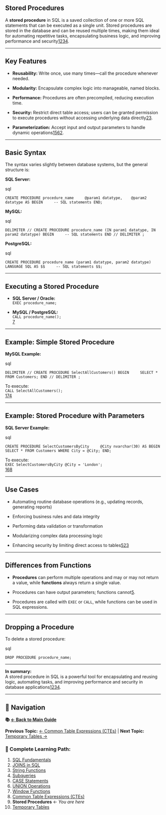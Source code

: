 ## Stored Procedures 

A **stored procedure** in SQL is a saved collection of one or more SQL statements that can be executed as a single unit. Stored procedures are stored in the database and can be reused multiple times, making them ideal for automating repetitive tasks, encapsulating business logic, and improving performance and security[1](https://www.w3schools.com/sql/sql_stored_procedures.asp)[2](https://www.datacamp.com/tutorial/sql-stored-procedure)[3](https://hightouch.com/sql-dictionary/sql-stored-procedures)[4](https://www.tutorialspoint.com/sql/sql-stored-procedures.htm).

---

## Key Features

- **Reusability:** Write once, use many times—call the procedure whenever needed.
    
- **Modularity:** Encapsulate complex logic into manageable, named blocks.
    
- **Performance:** Procedures are often precompiled, reducing execution time.
    
- **Security:** Restrict direct table access; users can be granted permission to execute procedures without accessing underlying data directly[2](https://www.datacamp.com/tutorial/sql-stored-procedure)[3](https://hightouch.com/sql-dictionary/sql-stored-procedures).
    
- **Parameterization:** Accept input and output parameters to handle dynamic operations[1](https://www.w3schools.com/sql/sql_stored_procedures.asp)[5](https://www.shiksha.com/online-courses/articles/difference-between-procedure-and-function-in-sql-blogId-148707)[6](https://www.mssqltips.com/tutorial/sql-server-stored-procedure-with-parameters/)[2](https://www.datacamp.com/tutorial/sql-stored-procedure).
    

---

## Basic Syntax

The syntax varies slightly between database systems, but the general structure is:

**SQL Server:**

sql

`CREATE PROCEDURE procedure_name     @param1 datatype,    @param2 datatype AS BEGIN     -- SQL statements END;`

**MySQL:**

sql

`DELIMITER // CREATE PROCEDURE procedure_name (IN param1 datatype, IN param2 datatype) BEGIN     -- SQL statements END // DELIMITER ;`

**PostgreSQL:**

sql

`CREATE PROCEDURE procedure_name (param1 datatype, param2 datatype) LANGUAGE SQL AS $$     -- SQL statements $$;`

---

## Executing a Stored Procedure

- **SQL Server / Oracle:**  
    `EXEC procedure_name;`
    
- **MySQL / PostgreSQL:**  
    `CALL procedure_name();`  
    [7](https://www.programiz.com/sql/stored-procedures)
    

---

## Example: Simple Stored Procedure

**MySQL Example:**

sql

`DELIMITER // CREATE PROCEDURE SelectAllCustomers() BEGIN     SELECT * FROM Customers; END // DELIMITER ;`

To execute:  
`CALL SelectAllCustomers();`  
[1](https://www.w3schools.com/sql/sql_stored_procedures.asp)[7](https://www.programiz.com/sql/stored-procedures)[4](https://www.tutorialspoint.com/sql/sql-stored-procedures.htm)

---

## Example: Stored Procedure with Parameters

**SQL Server Example:**

sql

`CREATE PROCEDURE SelectCustomersByCity     @City nvarchar(30) AS BEGIN     SELECT * FROM Customers WHERE City = @City; END;`

To execute:  
`EXEC SelectCustomersByCity @City = 'London';`  
[1](https://www.w3schools.com/sql/sql_stored_procedures.asp)[6](https://www.mssqltips.com/tutorial/sql-server-stored-procedure-with-parameters/)[8](https://www.sqlshack.com/sql-server-stored-procedures-for-beginners/)

---

## Use Cases

- Automating routine database operations (e.g., updating records, generating reports)
    
- Enforcing business rules and data integrity
    
- Performing data validation or transformation
    
- Modularizing complex data processing logic
    
- Enhancing security by limiting direct access to tables[5](https://www.shiksha.com/online-courses/articles/difference-between-procedure-and-function-in-sql-blogId-148707)[2](https://www.datacamp.com/tutorial/sql-stored-procedure)[3](https://hightouch.com/sql-dictionary/sql-stored-procedures)
    

---

## Differences from Functions

- **Procedures** can perform multiple operations and may or may not return a value, while **functions** always return a single value.
    
- Procedures can have output parameters; functions cannot[5](https://www.shiksha.com/online-courses/articles/difference-between-procedure-and-function-in-sql-blogId-148707).
    
- Procedures are called with `EXEC` or `CALL`, while functions can be used in SQL expressions.
    

---

## Dropping a Procedure

To delete a stored procedure:

sql

`DROP PROCEDURE procedure_name;`

---

**In summary:**  
A stored procedure in SQL is a powerful tool for encapsulating and reusing logic, automating tasks, and improving performance and security in database applications[1](https://www.w3schools.com/sql/sql_stored_procedures.asp)[2](https://www.datacamp.com/tutorial/sql-stored-procedure)[3](https://hightouch.com/sql-dictionary/sql-stored-procedures)[4](https://www.tutorialspoint.com/sql/sql-stored-procedures.htm).

---

## 🔗 Navigation

**📚 [← Back to Main Guide](README.md)**

**Previous Topic:** [← Common Table Expressions (CTEs)](Common%20Table%20Expressions%20(CTEs)%20in%20MySQL.md) | **Next Topic:** [Temporary Tables →](Temporary%20Tables%20in%20SQL.md)

### 📖 Complete Learning Path:
1. [SQL Fundamentals](SQL.md)
2. [JOINS in SQL](JOINS%20in%20SQL.md)
3. [String Functions](Strings%20in%20SQL.md)
4. [Subqueries](Subqueries%20in%20SQL.md)
5. [CASE Statements](CASE%20Statement%20in%20SQL.md)
6. [UNION Operations](Unions%20in%20SQL.md)
7. [Window Functions](Window%20Functions%20in%20SQL.md)
8. [Common Table Expressions (CTEs)](Common%20Table%20Expressions%20(CTEs)%20in%20MySQL.md)
9. **Stored Procedures** ← *You are here*
10. [Temporary Tables](Temporary%20Tables%20in%20SQL.md)